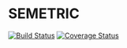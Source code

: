 # SEMETRIC

[![Build Status](https://travis-ci.org/merongivian/semetric.png)](https://travis-ci.org/merongivian/semetric)
[![Coverage Status](https://coveralls.io/repos/merongivian/semetric/badge.svg)](https://coveralls.io/r/merongivian/semetric)
